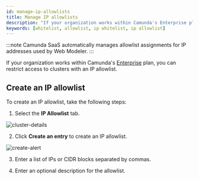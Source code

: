```yaml
---
id: manage-ip-allowlists
title: Manage IP allowlists
description: "If your organization works within Camunda's Enterprise plan, you can restrict access to clusters with an IP allowlist."
keywords: [whitelist, allowlist, ip whitelist, ip allowlist]
---
```


:::note
Camunda SaaS automatically manages allowlist assignments for IP addresses used by Web Modeler.
:::

If your organization works within Camunda's [Enterprise](https://camunda.com/pricing/) plan, you can restrict access to clusters with an IP allowlist.

## Create an IP allowlist

To create an IP allowlist, take the following steps:

1. Select the **IP Allowlist** tab.

![cluster-details](./img/cluster-detail-ip-whitelists.png)

2. Click **Create an entry** to create an IP allowlist.

![create-alert](./img/cluster-detail-create-ip-whitelist.png)

3. Enter a list of IPs or CIDR blocks separated by commas.

4. Enter an optional description for the allowlist.
